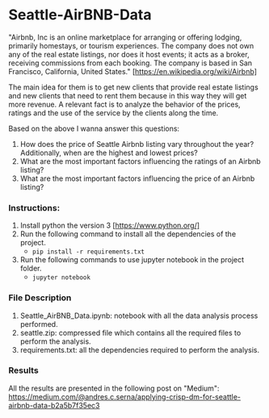 # Seattle-AirBNB-Data

"Airbnb, Inc is an online marketplace for arranging or offering lodging, primarily homestays, or tourism experiences. The company does not own any of the real estate listings, nor does it host events; it acts as a broker, receiving commissions from each booking. The company is based in San Francisco, California, United States." [https://en.wikipedia.org/wiki/Airbnb]

The main idea for them is to get new clients that provide real estate listings and new clients that need to rent them because in this way they will get more revenue. A relevant fact is to analyze the behavior of the prices, ratings and the use of the service by the clients along the time.

Based on the above I wanna answer this questions:
1. How does the price of Seattle Airbnb listing vary throughout the year? Additionally, when are the highest and lowest prices?
2. What are the most important factors influencing the ratings of an Airbnb listing?
3. What are the most important factors influencing the price of an Airbnb listing?

### Instructions:
1. Install python the version 3 [https://www.python.org/]
2. Run the following command to install all the dependencies of the project.
    - `pip install -r requirements.txt`
3. Run the following commands to use jupyter notebook in the project folder.
	- `jupyter notebook`


### File Description
1. Seattle_AirBNB_Data.ipynb: notebook with all the data analysis process performed.
2. seattle.zip: compressed file which contains all the required files to perform the analysis.
3. requirements.txt: all the dependencies required to perform the analysis.

### Results
All the results are presented in the following post on "Medium": https://medium.com/@andres.c.serna/applying-crisp-dm-for-seattle-airbnb-data-b2a5b7f35ec3